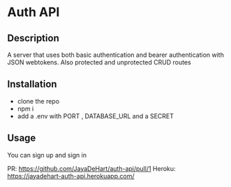 # Auth API


## Description
A server that uses both basic authentication and bearer authentication with JSON webtokens. Also protected and unprotected CRUD routes

## Installation
- clone the repo
- npm i
- add a .env with PORT , DATABASE_URL and a SECRET


## Usage

You can sign up and sign in

PR: https://github.com/JayaDeHart/auth-api/pull/1
Heroku: https://jayadehart-auth-api.herokuapp.com/
